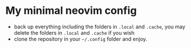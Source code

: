 # My minimal neovim config

- back up everything including the folders in `.local` and `.cache`, you may delete the folders in `.local` and `.cache` if you wish
- clone the repository in your `~/.config` folder and enjoy.
